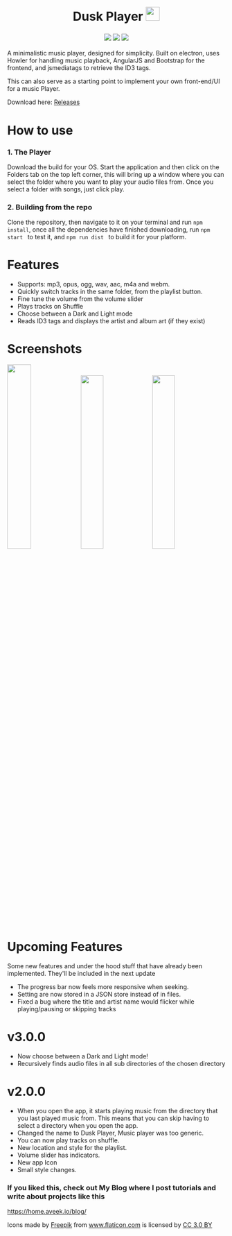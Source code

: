  <h1 align="center">
 <br>
  Dusk Player <img width = "32px" src = "https://raw.githubusercontent.com/Aveek-Saha/MusicPlayer/master/dusk.png">
 
</h1>
 
<h3 align="center">
<img src ="https://img.shields.io/github/downloads/Aveek-Saha/MusicPlayer/total.svg?style=for-the-badge">
<img src ="https://img.shields.io/github/stars/Aveek-Saha/MusicPlayer.svg?style=for-the-badge">
<img src ="https://img.shields.io/github/forks/Aveek-Saha/MusicPlayer.svg?style=for-the-badge">
</h3>
 
A minimalistic music player, designed for simplicity. Built on electron, uses Howler for handling music playback, AngularJS and Bootstrap for the frontend, and jsmediatags to retrieve the ID3 tags.
 
This can also serve as a starting point to implement your own front-end/UI for a music Player.
 
Download here: [Releases](https://github.com/Aveek-Saha/MusicPlayer/releases)
 
# How to use
### 1. The Player
Download the build for your OS. Start the application and then click on the Folders tab on the top left corner, this will bring up a window where you can select the folder where you want to play your audio files from.
Once you select a folder with songs, just click play.
### 2. Building from the repo
Clone the repository, then navigate to it on your terminal and run ```npm install```, once all the dependencies have finished downloading, run ```npm start ``` to test it, and ```npm run dist ``` to build it for your platform.
 
 
# Features
<ul>
 <li>Supports: mp3, opus, ogg, wav, aac, m4a and webm.</li>
 <li>Quickly switch tracks in the same folder, from the playlist button.</li>
 <li>Fine tune the volume from the volume slider</li>
 <li>Plays tracks on Shuffle</li>
 <li>Choose between a Dark and Light mode</li>
 <li>Reads ID3 tags and displays the artist and album art (if they exist)</li>
</ul>
 
# Screenshots
<img src="https://aveeksaha.gitlab.io/DuskPlayer/Screenshot1.png" width="33%"></img>
<img src="https://aveeksaha.gitlab.io/DuskPlayer/Screenshot3.png" width="32%"></img>
<img src="https://aveeksaha.gitlab.io/DuskPlayer/Screenshot2.png" width="32%"></img>
 
# Upcoming Features
Some new features and under the hood stuff that have already been implemented. They'll be included in the next update
* The progress bar now feels more responsive when seeking.
* Setting are now stored in a JSON store instead of in files.
* Fixed a bug where the title and artist name would flicker while playing/pausing or skipping tracks
 
# v3.0.0
* Now choose between a Dark and Light mode!
* Recursively finds audio files in all sub directories of the chosen directory
 
# v2.0.0
* When you open the app, it starts playing music from the directory that you last played music from. This means that you can skip having to select a directory when you open the app.
* Changed the name to Dusk Player, Music player was too generic.
* You can now play tracks on shuffle.
* New location and style for the playlist.
* Volume slider has indicators.
* New app Icon
* Small style changes.
 
### If you liked this, check out My Blog where I post tutorials and write about projects like this
https://home.aveek.io/blog/

<div>Icons made by <a href="http://www.freepik.com" title="Freepik">Freepik</a> from <a href="https://www.flaticon.com/" title="Flaticon">www.flaticon.com</a> is licensed by <a href="http://creativecommons.org/licenses/by/3.0/" title="Creative Commons BY 3.0" target="_blank">CC 3.0 BY</a></div>
